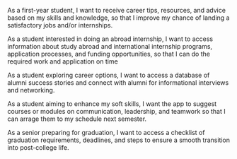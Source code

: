 As a first-year student, I want to receive career tips, resources, and advice based on my skills and knowledge, so that I improve my chance of landing a satisfactory jobs and/or internships.

As a student interested in doing an abroad internship, I want to access information about study abroad and international internship programs, application processes, and funding opportunities, so that I can do the required work and application on time

As a student exploring career options, I want to access a database of alumni success stories and connect with alumni for informational interviews and networking.

As a student aiming to enhance my soft skills, I want the app to suggest courses or modules on communication, leadership, and teamwork so that I can arrage them to my schedule next semester.

As a senior preparing for graduation, I want to access a checklist of graduation requirements, deadlines, and steps to ensure a smooth transition into post-college life.
